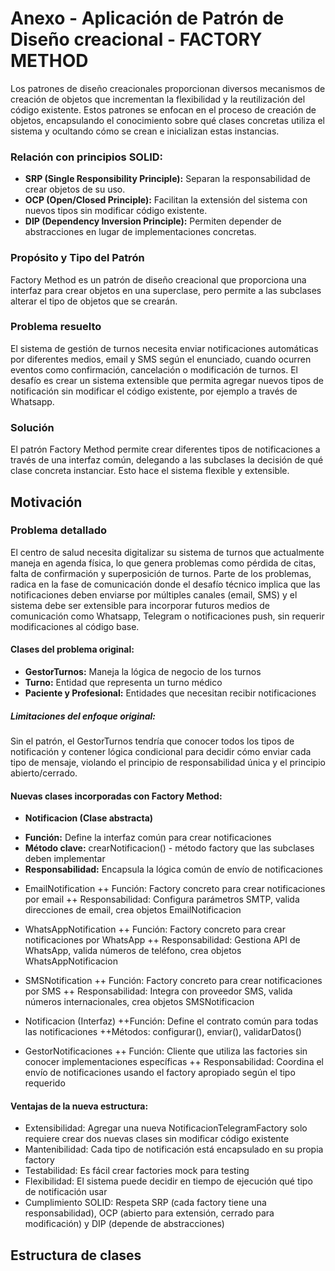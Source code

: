 # Anexo - Aplicación de Patrón de Diseño creacional - FACTORY METHOD

Los patrones de diseño creacionales proporcionan diversos mecanismos de creación de objetos que incrementan la flexibilidad y la reutilización del código existente. Estos patrones se enfocan en el proceso de creación de objetos, encapsulando el conocimiento sobre qué clases concretas utiliza el sistema y ocultando cómo se crean e inicializan estas instancias.

### Relación con principios SOLID:

+ **SRP (Single Responsibility Principle):** Separan la responsabilidad de crear objetos de su uso.
+ **OCP (Open/Closed Principle):** Facilitan la extensión del sistema con nuevos tipos sin modificar código existente.
+ **DIP (Dependency Inversion Principle):** Permiten depender de abstracciones en lugar de implementaciones concretas.

### Propósito y Tipo del Patrón

Factory Method es un patrón de diseño creacional que proporciona una interfaz para crear objetos en una superclase, pero permite a las subclases alterar el tipo de objetos que se crearán.

### Problema resuelto

El sistema de gestión de turnos necesita enviar notificaciones automáticas por diferentes medios, email y SMS según el enunciado, cuando ocurren eventos como confirmación, cancelación o modificación de turnos. El desafío es crear un sistema extensible que permita agregar nuevos tipos de notificación sin modificar el código existente, por ejemplo a través de Whatsapp.

### Solución

El patrón Factory Method permite crear diferentes tipos de notificaciones a través de una interfaz común, delegando a las subclases la decisión de qué clase concreta instanciar. Esto hace el sistema flexible y extensible.

## Motivación

### Problema detallado
El centro de salud necesita digitalizar su sistema de turnos que actualmente maneja en agenda física, lo que genera problemas como pérdida de citas, falta de confirmación y superposición de turnos. Parte de los problemas, radica en la fase de comunicación donde el desafío técnico implica que las notificaciones deben enviarse por múltiples canales (email, SMS) y el sistema debe ser extensible para incorporar futuros medios de comunicación como Whatsapp, Telegram o notificaciones push, sin requerir modificaciones al código base.

#### Clases del problema original:

+ **GestorTurnos:** Maneja la lógica de negocio de los turnos
+ **Turno:** Entidad que representa un turno médico
+ **Paciente y Profesional:** Entidades que necesitan recibir notificaciones

##### Limitaciones del enfoque original:
Sin el patrón, el GestorTurnos tendría que conocer todos los tipos de notificación y contener lógica condicional para decidir cómo enviar cada tipo de mensaje, violando el principio de responsabilidad única y el principio abierto/cerrado.

#### Nuevas clases incorporadas con Factory Method:

+ **Notificacion (Clase abstracta)**
- **Función:** Define la interfaz común para crear notificaciones
- **Método clave:** crearNotificacion() - método factory que las subclases deben implementar
- **Responsabilidad:** Encapsula la lógica común de envío de notificaciones

+ EmailNotification
 ++ Función: Factory concreto para crear notificaciones por email
 ++ Responsabilidad: Configura parámetros SMTP, valida direcciones de email, crea objetos EmailNotificacion

+ WhatsAppNotification
++ Función: Factory concreto para crear notificaciones por WhatsApp
++ Responsabilidad: Gestiona API de WhatsApp, valida números de teléfono, crea objetos WhatsAppNotificacion

+ SMSNotification
++ Función: Factory concreto para crear notificaciones por SMS
++ Responsabilidad: Integra con proveedor SMS, valida números internacionales, crea objetos SMSNotificacion

+ Notificacion (Interfaz)
++Función: Define el contrato común para todas las notificaciones
++Métodos: configurar(), enviar(), validarDatos()

+ GestorNotificaciones
++ Función: Cliente que utiliza las factories sin conocer implementaciones específicas
++ Responsabilidad: Coordina el envío de notificaciones usando el factory apropiado según el tipo requerido

#### Ventajas de la nueva estructura:

+ Extensibilidad: Agregar una nueva NotificacionTelegramFactory solo requiere crear dos nuevas clases sin modificar código existente
+ Mantenibilidad: Cada tipo de notificación está encapsulado en su propia factory
+ Testabilidad: Es fácil crear factories mock para testing
+ Flexibilidad: El sistema puede decidir en tiempo de ejecución qué tipo de notificación usar
+ Cumplimiento SOLID: Respeta SRP (cada factory tiene una responsabilidad), OCP (abierto para extensión, cerrado para modificación) y DIP (depende de abstracciones)

## Estructura de clases



